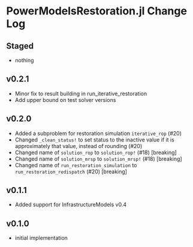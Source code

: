 # PowerModelsRestoration.jl Change Log

## Staged
- nothing

## v0.2.1
- Minor fix to result building in run_iterative_restoration
- Add upper bound on test solver versions

## v0.2.0
- Added a subproblem for restoration simulation `iterative_rop` (#20)
- Changed `_clean_status!` to set status to the inactive value if it is approximately that value, instead of rounding (#20)
- Changed name of `solution_rop` to `solution_rop!` (#18) [breaking]
- Changed name of `solution_mrsp` to `solution_mrsp!` (#18) [breaking]
- Changed name of `run_restoration_simulation` to `run_restoration_redispatch` (#20) [breaking]

## v0.1.1
- Added support for InfrastructureModels v0.4

## v0.1.0
- initial implementation
